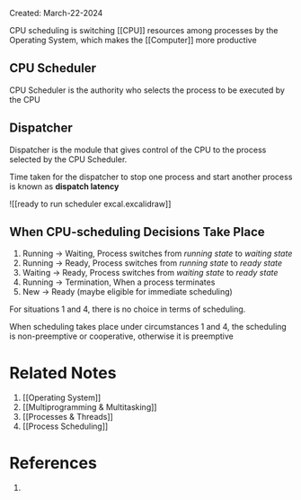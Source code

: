 Created: March-22-2024

CPU scheduling is switching [[CPU]] resources among processes by the Operating System, which makes the [[Computer]] more productive
## CPU Scheduler

CPU Scheduler is the authority who selects the process to be executed by the CPU
## Dispatcher

Dispatcher is the module that gives control of the CPU to the process selected by the CPU Scheduler.

Time taken for the dispatcher to stop one process and start another process is known as **dispatch latency**

![[ready to run scheduler excal.excalidraw]]
## When CPU-scheduling Decisions Take Place

1. Running $\longrightarrow$ Waiting, Process switches from *running state* to *waiting state*
2. Running $\longrightarrow$ Ready, Process switches from *running state* to *ready state*
3. Waiting $\longrightarrow$ Ready, Process switches from *waiting state* to *ready state*
4. Running $\longrightarrow$ Termination, When a process terminates
5. New $\longrightarrow$ Ready (maybe eligible for immediate scheduling)

For situations 1 and 4, there is no choice in terms of scheduling.

When scheduling takes place under circumstances 1 and 4, the scheduling is non-preemptive or cooperative, otherwise it is preemptive
# Related Notes

1. [[Operating System]]
2. [[Multiprogramming & Multitasking]]
3. [[Processes & Threads]]
4. [[Process Scheduling]]
# References

1. 